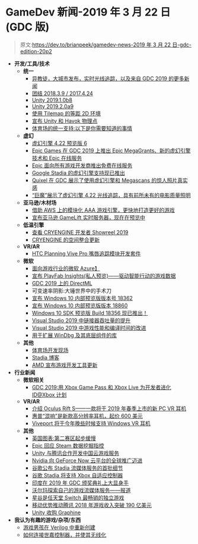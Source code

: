 # GameDev 新闻-2019 年 3 月 22 日(GDC 版)

> 原文:[https://dev.to/brianpeek/gamedev-news-2019 年 3 月 22 日-gdc-edition-20p2](https://dev.to/brianpeek/gamedev-news---march-22-2019-gdc-edition-20p2)

*   **开发/工具/技术**
    *   **统一**
        *   [异教徒，大城市发布，实时光线追踪，以及来自 GDC 2019 的更多新闻](https://blogs.unity3d.com/2019/03/19/the-heretic-megacity-release-real-time-ray-tracing-and-more-news-from-gdc-2019/)
        *   [团结 2018.3.9 / 2017.4.24](https://unity3d.com/get-unity/download/archive)
        *   [Unity 2019.1.0b8](https://unity3d.com/unity/beta/2019.1)
        *   [Unity 2019.2.0a9](https://unity3d.com/alpha/2019.2)
        *   [使用 Tilemap 的等距 2D 环境](https://blogs.unity3d.com/2019/03/18/isometric-2d-environments-with-tilemap/)
        *   [宣布 Unity 和 Havok 物理点](https://blogs.unity3d.com/2019/03/19/announcing-unity-and-havok-physics-for-dots/)
        *   [体育场的统一支持:以下是你需要知道的事情](https://blogs.unity3d.com/2019/03/19/unity-support-for-stadia-heres-what-you-need-to-know/)
    *   **虚幻**
        *   [虚幻引擎 4.22 预览版 6](https://forums.unrealengine.com/unreal-engine/announcements-and-releases/1583659-unreal-engine-4-22-preview/page29?utm_campaign=Oktopost-UE+-+4.22&amp;utm_content=Oktopost-twitter&amp;utm_medium=social&amp;utm_source=twitter)
        *   [Epic Games 在 GDC 2019 上推出 Epic MegaGrants、新的虚幻引擎技术和 Epic 在线服务](https://www.unrealengine.com/en-US/blog/epic-games-launches-epic-megagrants-new-unreal-engine-technology-and-epic-online-services-at-gdc-2019)
        *   [Epic 面向所有游戏开发商推出免费在线服务](https://www.unrealengine.com/en-US/blog/epic-s-free-online-services-launch-for-all-game-developers)
        *   [Google Stadia 的虚幻引擎支持现已推出](https://www.unrealengine.com/en-US/blog/unreal-engine-support-for-google-stadia-now-available)
        *   [Quixel 在 GDC 展示了使用虚幻引擎和 Megascans 的惊人照片真实感](https://www.unrealengine.com/en-US/blog/quixel-demonstrates-stunning-photorealism-using-unreal-engine-and-megascans-at-gdc)
        *   [“巨魔”展示了虚幻引擎 4.22 光线追踪，具有前所未有的电影质量照明](https://www.unrealengine.com/en-US/blog/troll-showcases-unreal-engine-4-22-ray-tracing-with-unprecedented-cinematic-quality-lighting)
    *   **亚马逊/木材场**
        *   [借助 AWS 上的模块化 AAA 游戏引擎，更快地打造更好的游戏](https://aws.amazon.com/blogs/gametech/build-better-games-faster-with-a-modular-aaa-game-engine-on-aws/)
        *   [宣布亚马逊 GameLift 实时服务器，现在在预览中](https://aws.amazon.com/blogs/gametech/announcing-amazon-gamelift-realtime-servers-now-available-in-preview/)
    *   **低温引擎**
        *   [查看 CRYENGINE 开发者 Showreel 2019](https://www.cryengine.com/news/check-out-the-cryengine-developer-showreel-2019)
        *   [CRYENGINE 的空间整合更新](https://www.cryengine.com/news/cryengine-s-spatialos-integration-update)
    *   **VR/AR**
        *   [HTC Planning Vive Pro 嘴唇追踪模块开发套件](https://www.roadtovr.com/htc-vive-pro-lip-tracking-module-gdc-2019/)
    *   **微软**
        *   [面向游戏行业的微软 Azure】](https://azure.microsoft.com/en-us/blog/microsoft-azure-for-the-gaming-industry/)
        *   [宣布 PlayFab Insights(私人预览)——驱动智能行动的游戏数据](https://blog.playfab.com/blog/announcing-playfab-insights)
        *   [GDC 2019 上的 DirectML](https://devblogs.microsoft.com/directx/directml-at-gdc-2019/)
        *   可变速率阴影:大锤世界中的手术刀
        *   [宣布 Windows 10 内部预览版版本号 18362](https://blogs.windows.com/windowsexperience/2019/03/20/announcing-windows-10-insider-preview-build-18362/)
        *   [宣布 Windows 10 内部预览版版本 18860](https://blogs.windows.com/windowsexperience/2019/03/20/announcing-windows-10-insider-preview-build-18860/)
        *   [Windows 10 SDK 预览版 Build 18356 现已推出！](https://blogs.windows.com/buildingapps/2019/03/20/windows-10-sdk-preview-build-18356-available-now/)
        *   [Visual Studio 2019 中链接器吞吐量的提升](https://devblogs.microsoft.com/cppblog/linker-throughput-improvement-in-visual-studio-2019/)
        *   [Visual Studio 2019 中游戏性能和编译时间的改进](https://devblogs.microsoft.com/cppblog/game-performance-and-compilation-time-improvements-in-visual-studio-2019/)
        *   [用于扩展 WinDbg 及其底层组件的库](https://github.com/Microsoft/WinDbg-Libraries)
    *   **其他**
        *   [体育场开发现场](https://stadia.dev/)
        *   [Stadia 博客](https://stadia.dev/blog/)
        *   [AMD 宣布游戏开发工具更新](https://www.gamedev.net/news/amd-announces-tools-updates-for-gamedevs-r796/)
*   **行业新闻**
    *   **微软相关**
        *   [GDC 2019:用 Xbox Game Pass 和 Xbox Live 为开发者进化 ID@Xbox 计划](https://news.xbox.com/en-us/2019/03/20/gdc-evolving-idxbox-program-for-developers/)
    *   **VR/AR**
        *   [介绍 Oculus Rift S——一款将于 2019 年春季上市的新 PC VR 耳机](https://developer.oculus.com/blog/introducing-oculus-rift-s/)
        *   [惠普“混响”是新款高分辨率耳机，起价 600 美元](https://www.roadtovr.com/hp-reverb-vr-headset-announcement-price-release-date/)
        *   [Viveport 将于今年晚些时候支持 Windows VR 耳机](https://www.roadtovr.com/viveport-support-windows-vr-headsets-later-year/)
    *   **其他**
        *   [英国图表:第二赛区起步缓慢](https://www.gamesindustry.biz/articles/2019-03-18-uk-charts-slow-start-for-the-division-2)
        *   [Epic 回应 Steam 数据挖掘指控](https://www.gamesindustry.biz/articles/2019-03-15-epic-responds-to-accusations-of-steam-data-mining)
        *   [Unity 与腾讯合作开发中国云游戏服务](https://www.gamesindustry.biz/articles/2019-03-19-unity-partners-with-tencent-for-chinese-cloud-gaming-services)
        *   [Nvidia 向 GeForce Now 云平台的全球推广迈进](https://www.gamesindustry.biz/articles/2019-03-19-nvidia-moves-toward-global-rollout-for-geforce-now-cloud-platform)
        *   [谷歌公布 Stadia 流媒体服务的首批细节](https://www.gamesindustry.biz/articles/2019-03-19-google-unveils-first-details-of-stadia-streaming-service)
        *   [谷歌 Stadia 将支持 Xbox 自适应控制器](https://www.gamesindustry.biz/articles/2019-03-21-google-stadia-will-support-the-xbox-adaptive-controller)
        *   [印度在 2019 年 GDC 颁奖典礼上大显身手](https://www.gamesindustry.biz/articles/2019-03-21-indies-clean-up-at-gdc-awards-2019)
        *   [沃尔玛探索自己的游戏流媒体服务——报道](https://www.gamesindustry.biz/articles/2019-03-21-walmart-exploring-its-own-game-streaming-service-report)
        *   [星谷是任天堂 Switch 最畅销的独立游戏](https://www.gamesindustry.biz/articles/2019-03-22-stardew-valley-is-the-best-selling-indie-game-on-nintendo-switch-to-date)
        *   [移动优势推动腾讯 2018 年游戏收入突破 190 亿美元](https://www.gamesindustry.biz/articles/2019-03-22-mobile-strength-pushed-tencent-past-usd19bn-games-revenue-in-2018)
        *   [Unity 收购 Graphine](https://www.gamedev.net/news/unity-acquires-graphine-r795/)
*   **我认为有趣的游戏/杂项/东西**
    *   [游戏男孩在 Verilog 中重新创建](https://hackaday.com/2019/03/23/game-boy-recreated-in-verilog/)
    *   [如何连接世嘉控制器，并使其无线化](https://hackaday.com/2019/03/18/how-to-interface-sega-controllers-and-make-them-wireless/)